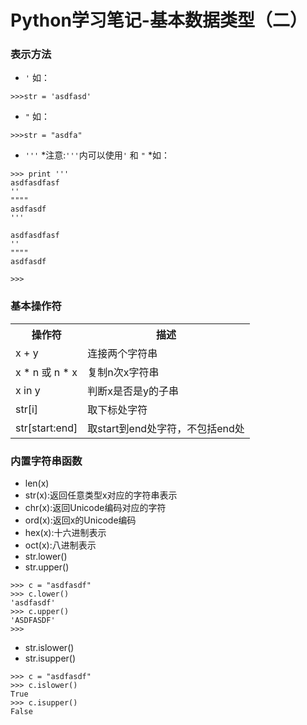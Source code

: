 # Python学习笔记-基本数据类型（二）
### 表示方法
* `'` 如：
```
>>>str = 'asdfasd'
```
* `"` 如：
```
>>>str = "asdfa"
```
* `'''`  *注意:`'''`内可以使用`'` 和 `"` *如：
```
>>> print '''
asdfasdfasf
''
""""
asdfasdf
'''

asdfasdfasf
''
""""
asdfasdf

>>> 
```
### 基本操作符
<table>
<tr>
<th>操作符</th>
<th>描述</th>
</tr>
<tr>
<td>x + y</td>
<td>连接两个字符串</td>
</tr>
<tr>
</tr>
<tr>
<td>x * n 或 n * x</td>
<td>复制n次x字符串</td>
</tr>
<tr>
<td>x in y</td>
<td>判断x是否是y的子串</td>
</tr>
<tr>
<td>str[i]</td>
<td>取下标处字符</td>
</tr>
<tr>
<td>str[start:end]</td>
<td>取start到end处字符，不包括end处</td>
</tr>
<table>

### 内置字符串函数
* len(x)
* str(x):返回任意类型x对应的字符串表示
* chr(x):返回Unicode编码对应的字符
* ord(x):返回x的Unicode编码
* hex(x):十六进制表示
* oct(x):八进制表示
* str.lower()
* str.upper()
```
>>> c = "asdfasdf"
>>> c.lower()
'asdfasdf'
>>> c.upper()
'ASDFASDF'
>>> 
```
* str.islower()
* str.isupper()
```
>>> c = "asdfasdf"
>>> c.islower()
True
>>> c.isupper()
False
```
